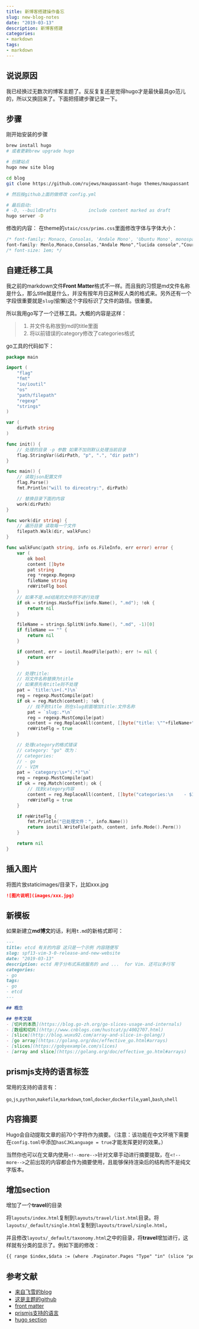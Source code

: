 ```yaml
---
title: 新博客搭建操作备忘
slug: new-blog-notes
date: "2019-03-13"
description: 新博客搭建
categories:
- markdown
tags:
- markdown
---
```


## 说说原因
我已经换过无数次的博客主题了。反反复复还是觉得hugo才是最快最具go范儿的，所以又换回来了。下面把搭建步骤记录一下。

## 步骤
刚开始安装的步骤
```bash
brew install hugo
# 或者更新brew upgrade hugo

# 创建站点
hugo new site blog

cd blog
git clone https://github.com/rujews/maupassant-hugo themes/maupassant

# 然后按github上面的做修改 config.yml

# 最后启动:
# -D, --buildDrafts            include content marked as draft
hugo server -D
```

修改的内容： 在theme的`staic/css/prims.css`里面修改字体与字体大小：
```css
/* font-family: Monaco, Consolas, 'Andale Mono', 'Ubuntu Mono', monospace; */
font-family: Menlo,Monaco,Consolas,"Andale Mono","lucida console","Courier New",monospace;
/* font-size: 1em; */
```

## 自建迁移工具
我之前的markdown文件**Front Matter**格式不一样。而且我的习惯是md文件名称是什么，那么title就是什么，并没有按年月日这种反人类的格式来。另外还有一个字段很重要就是`slug`(偷懶)这个字段标识了文件的路径。很重要。

所以我用go写了一个迁移工具。大概的内容是这样：

> 1. 并文件名称放到md的title里面<br>
> 2. 将以前错误的category修改了categories格式

go工具的代码如下：
```go
package main

import (
	"flag"
	"fmt"
	"io/ioutil"
	"os"
	"path/filepath"
	"regexp"
	"strings"
)

var (
	dirPath string
)

func init() {
	// 处理的目录 -p 参数 如果不加则默认处理当前目录
	flag.StringVar(&dirPath, "p", ".", "dir path")
}

func main() {
	// 读取json配置文件
	flag.Parse()
	fmt.Println("will to direcotry:", dirPath)

	// 替换目录下面的内容
	work(dirPath)
}

func work(dir string) {
	// 遍历目录 读取每一个文件
	filepath.Walk(dir, walkFunc)
}

func walkFunc(path string, info os.FileInfo, err error) error {
	var (
		ok bool
		content []byte
		pat string
		reg *regexp.Regexp
		fileName string
		reWriteFlg bool
	)
	// 如果不是.md结尾的文件则不进行处理
	if ok = strings.HasSuffix(info.Name(), ".md"); !ok {
		return nil
	}

	fileName = strings.SplitN(info.Name(), ".md", -1)[0]
	if fileName == "" {
		return nil
	}

	if content, err = ioutil.ReadFile(path); err != nil {
		return err
	}

	// 处理title:
	// 将文件名称替换为title
	// 如果原先有title则不处理
	pat = `title:\s+(.*)\n`
	reg = regexp.MustCompile(pat)
	if ok = reg.Match(content); !ok {
		// 找不到title 则在slug前面增加title:文件名称
		pat = `slug:.*\n`
		reg = regexp.MustCompile(pat)
		content = reg.ReplaceAll(content, []byte("title: \""+fileName+"\"\n$0"))
		reWriteFlg = true
	}

	// 处理category的格式错误
	// category: "go" 改为：
	// categories:
	// - go
	// - VIM
	pat = `category:\s+"(.*)"\n`
	reg = regexp.MustCompile(pat)
	if ok = reg.Match(content); ok {
		// 找到category内容
		content = reg.ReplaceAll(content, []byte("categories:\n    - $1\n"))
		reWriteFlg = true
	}

	if reWriteFlg {
		fmt.Println("已处理文件：", info.Name())
		return ioutil.WriteFile(path, content, info.Mode().Perm())
	}

	return nil
}
```

## 插入图片
将图片放staticimages/目录下，比如xxx.jpg
```markdown
![图片说明](images/xxx.jpg)
```

## 新模板
如果新建立**md博文**的话，利用`t.md`的新格式即可：
```md
---
title: etcd 有关的内容 这只是一个示例 内容随便写
slug: spf13-vim-3-0-release-and-new-website
date: "2019-03-13"
description: ectd 用于分布式系统服务的 and ...  for Vim. 还可以多行写
categories:
- go
tags:
- go
- etcd
---

## 概念

## 参考文献
- [切片的本质](https://blog.go-zh.org/go-slices-usage-and-internals)
- [数组和切片](http://www.cnblogs.com/hustcat/p/4002707.html)
- [slice](http://blog.wuxu92.com/array-and-slice-in-golang/)
- [go array](https://golang.org/doc/effective_go.html#arrays)
- [slices](https://gobyexample.com/slices)
- [array and slice](https://golang.org/doc/effective_go.html#arrays)
```

## prismjs支持的语言标签
常用的支持的语言有：

`go`,`js`,`python`,`makefile`,`markdown`,`toml`,`docker`,`dockerfile`,`yaml`,`bash`,`shell`

## 内容摘要
Hugo会自动提取文章的前70个字符作为摘要。（注意：该功能在中文环境下需要在`config.toml`中添加`hasCJKLanguage = true`才能发挥更好的效果。）

当然你也可以在文章内使用<code>&#60;&#33;&#45;&#45;more&#45;&#45;&#62;</code>针对文章手动进行摘要提取，在<code>&#60;&#33;&#45;&#45;more&#45;&#45;&#62;</code>之前出现的内容都会作为摘要使用，且能够保持渲染后的结构而不是纯文字版本。

## 增加section
增加了一个**travel**的目录

将`layouts/index.html`复制到`layouts/travel/list.html`目录。将`layouts/_default/single.html`复制到`layouts/travel/single.html`，

并且修改`layouts/_default/taxonomy.html`之中的目录，将**travel**增加进行，这样就有分类的显示了。例如下面的修改：
```html
{{ range $index,$data := (where .Paginator.Pages "Type" "in" (slice "post" "posts" "travel")) }}
```

## 参考文献
- [来自飞雪的blog](https://www.flysnow.org/2018/07/29/from-hexo-to-hugo.html)
- [这是主题的github](https://github.com/rujews/maupassant-hugo)
- [front matter](https://gohugo.io/content-management/front-matter/)
- [prismjs支持的语言](https://prismjs.com/#supported-languages)
- [hugo section](https://blog.pytool.com/language/golang/hugo/hugo-template-lookup/)
